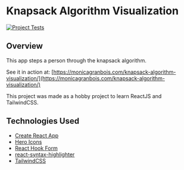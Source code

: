 # Knapsack Algorithm Visualization

[![Project Tests](https://github.com/MonicaG/knapsack-algorithm-visualization/actions/workflows/test.yml/badge.svg)](https://github.com/MonicaG/knapsack-algorithm-visualization/actions/workflows/ci_cd.yml)

## Overview 
This app steps a person through the knapsack algorithm. 

See it in action at: [https://monicagranbois.com/knapsack-algorithm-visualization/](https://monicagranbois.com/knapsack-algorithm-visualization/)

This project was made as a hobby project to learn ReactJS and TailwindCSS.

## Technologies Used

* [Create React App](https://create-react-app.dev/)
* [Hero Icons](https://heroicons.com/)
* [React Hook Form](https://react-hook-form.com/)
* [react-syntax-highlighter](https://github.com/react-syntax-highlighter/react-syntax-highlighter)
* [TailwindCSS](https://tailwindcss.com/)
